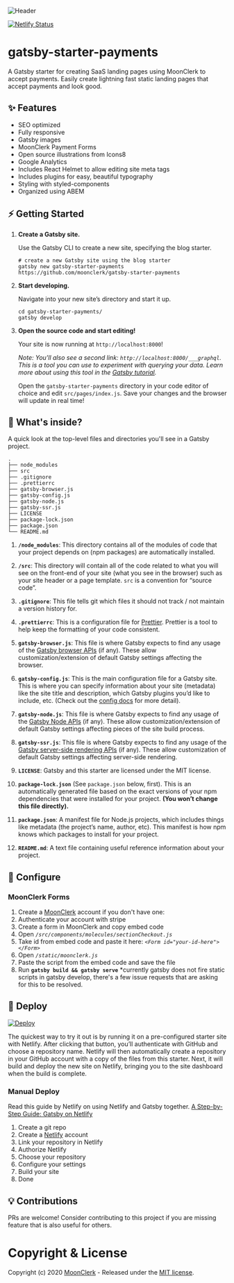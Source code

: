 ![Header](https://res.cloudinary.com/moonclerk/image/upload/v1589814003/git-header_njliva.jpg)

[![Netlify Status](https://api.netlify.com/api/v1/badges/ed0f19f0-f0ca-4633-896e-79a33de77d02/deploy-status)](https://app.netlify.com/sites/mnyou/deploys)

# gatsby-starter-payments

A Gatsby starter for creating SaaS landing pages using MoonClerk to accept payments. Easily create lightning fast static landing pages that accept payments and look good.

## ✨ Features

- SEO optimized
- Fully responsive
- Gatsby images
- MoonClerk Payment Forms
- Open source illustrations from Icons8
- Google Analytics
- Includes React Helmet to allow editing site meta tags
- Includes plugins for easy, beautiful typography
- Styling with styled-components
- Organized using ABEM

## ⚡️ Getting Started

1.  **Create a Gatsby site.**

    Use the Gatsby CLI to create a new site, specifying the blog starter.

    ```shell
    # create a new Gatsby site using the blog starter
    gatsby new gatsby-starter-payments https://github.com/moonclerk/gatsby-starter-payments
    ```

1.  **Start developing.**

    Navigate into your new site’s directory and start it up.

    ```shell
    cd gatsby-starter-payments/
    gatsby develop
    ```

1.  **Open the source code and start editing!**

    Your site is now running at `http://localhost:8000`!

    _Note: You'll also see a second link: _`http://localhost:8000/___graphql`_. This is a tool you can use to experiment with querying your data. Learn more about using this tool in the [Gatsby tutorial](https://www.gatsbyjs.org/tutorial/part-five/#introducing-graphiql)._

    Open the `gatsby-starter-payments` directory in your code editor of choice and edit `src/pages/index.js`. Save your changes and the browser will update in real time!

## 🧐 What's inside?

A quick look at the top-level files and directories you'll see in a Gatsby project.

    .
    ├── node_modules
    ├── src
    ├── .gitignore
    ├── .prettierrc
    ├── gatsby-browser.js
    ├── gatsby-config.js
    ├── gatsby-node.js
    ├── gatsby-ssr.js
    ├── LICENSE
    ├── package-lock.json
    ├── package.json
    └── README.md

1.  **`/node_modules`**: This directory contains all of the modules of code that your project depends on (npm packages) are automatically installed.

2.  **`/src`**: This directory will contain all of the code related to what you will see on the front-end of your site (what you see in the browser) such as your site header or a page template. `src` is a convention for “source code”.

3.  **`.gitignore`**: This file tells git which files it should not track / not maintain a version history for.

4.  **`.prettierrc`**: This is a configuration file for [Prettier](https://prettier.io/). Prettier is a tool to help keep the formatting of your code consistent.

5.  **`gatsby-browser.js`**: This file is where Gatsby expects to find any usage of the [Gatsby browser APIs](https://www.gatsbyjs.org/docs/browser-apis/) (if any). These allow customization/extension of default Gatsby settings affecting the browser.

6.  **`gatsby-config.js`**: This is the main configuration file for a Gatsby site. This is where you can specify information about your site (metadata) like the site title and description, which Gatsby plugins you’d like to include, etc. (Check out the [config docs](https://www.gatsbyjs.org/docs/gatsby-config/) for more detail).

7.  **`gatsby-node.js`**: This file is where Gatsby expects to find any usage of the [Gatsby Node APIs](https://www.gatsbyjs.org/docs/node-apis/) (if any). These allow customization/extension of default Gatsby settings affecting pieces of the site build process.

8.  **`gatsby-ssr.js`**: This file is where Gatsby expects to find any usage of the [Gatsby server-side rendering APIs](https://www.gatsbyjs.org/docs/ssr-apis/) (if any). These allow customization of default Gatsby settings affecting server-side rendering.

9.  **`LICENSE`**: Gatsby and this starter are licensed under the MIT license.

10. **`package-lock.json`** (See `package.json` below, first). This is an automatically generated file based on the exact versions of your npm dependencies that were installed for your project. **(You won’t change this file directly).**

11. **`package.json`**: A manifest file for Node.js projects, which includes things like metadata (the project’s name, author, etc). This manifest is how npm knows which packages to install for your project.

12. **`README.md`**: A text file containing useful reference information about your project.

## 🔧 Configure

### MoonClerk Forms

1. Create a [MoonClerk](https://www.moonclerk.com/) account if you don't have one:
2. Authenticate your account with stripe
3. Create a form in MoonClerk and copy embed code
4. Open _`/src/components/molecules/sectionCheckout.js`_
5. Take id from embed code and paste it here: _`<Form id="your-id-here"></Form>`_
6. Open _`/static/moonclerk.js`_
7. Paste the script from the embed code and save the file
8. Run **`gatsby build && gatsby serve`** \*currently gatsby does not fire static scripts in gatsby develop, there's a few issue requests that are asking for this to be resolved.

## 🚀 Deploy

[![Deploy](https://www.netlify.com/img/deploy/button.svg)](https://app.netlify.com/start/deploy?repository=https://github.com/moonclerk/gatsby-starter-payments)

The quickest way to try it out is by running it on a pre-configured starter site with Netlify. After clicking that button, you’ll authenticate with GitHub and choose a repository name. Netlify will then automatically create a repository in your GitHub account with a copy of the files from this starter. Next, it will build and deploy the new site on Netlify, bringing you to the site dashboard when the build is complete.

### Manual Deploy

Read this guide by Netlify on using Netlify and Gatsby together. [A Step-by-Step Guide: Gatsby on Netlify](https://www.netlify.com/blog/2016/02/24/a-step-by-step-guide-gatsby-on-netlify/)

1. Create a git repo
2. Create a [Netlify](https://www.netlify.com/) account
3. Link your repository in Netlify
4. Authorize Netlify
5. Choose your repository
6. Configure your settings
7. Build your site
8. Done

## 💡 Contributions

PRs are welcome! Consider contributing to this project if you are missing feature that is also useful for others.

# Copyright & License

Copyright (c) 2020 [MoonClerk](https://moonclerk.com) - Released under the [MIT license](LICENSE).

